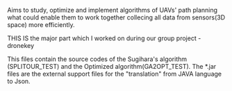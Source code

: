 Aims to study, optimize and implement algorithms of UAVs' path planning what could enable them to work together collecing all data from sensors(3D space) more efficiently.

THIS IS the major part which I worked on during our group project - dronekey

This files contain the source codes of the Sugihara's algorithm (SPLITOUR_TEST) and the Optimized algorithm(GA2OPT_TEST).
The *.jar files are the external support files for the "translation" from JAVA language to Json. 
